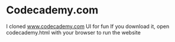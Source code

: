# Codecademy.com
I cloned www.codecademy.com UI for fun
If you download it, open codecademy.html with your browser to run the website
